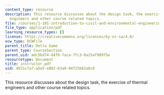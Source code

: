 ```yaml
---
content_type: resource
description: This resource discusses about the design task, the exercise of thermal
  engineers and other course related topics.
file: /courses/1-101-introduction-to-civil-and-environmental-engineering-design-i-fall-2006/4b51c7a7a5a5e882b3a994f25b62abc8_instructor.pdf
file_type: application/pdf
learning_resource_types: []
license: https://creativecommons.org/licenses/by-nc-sa/4.0/
ocw_type: OCWFile
parent_title: Delta Game
parent_type: CourseSection
parent_uid: adc5bd74-d4f0-7aca-7fc3-0a15af98975e
resourcetype: Document
title: instructor.pdf
uid: 4b51c7a7-a5a5-e882-b3a9-94f25b62abc8
---
```

This resource discusses about the design task, the exercise of thermal engineers and other course related topics.